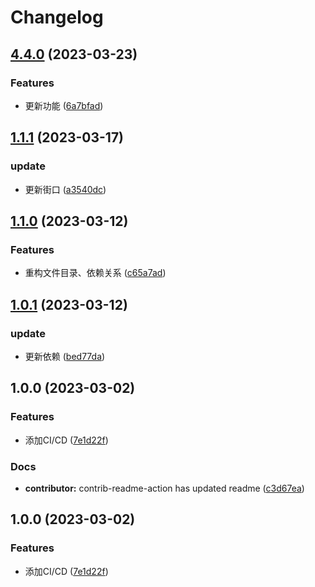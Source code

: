 # Changelog

## [4.4.0](https://github.com/mason369/CRM-Vue/compare/v1.1.1...v4.4.0) (2023-03-23)


### Features

* 更新功能 ([6a7bfad](https://github.com/mason369/CRM-Vue/commit/6a7bfadc9d827958979306eef53fd1a21d8a92af))

## [1.1.1](https://github.com/mason369/CRM-Vue/compare/v1.1.0...v1.1.1) (2023-03-17)


### update

* 更新街口 ([a3540dc](https://github.com/mason369/CRM-Vue/commit/a3540dc43a9451386018a83eb24504e1e9796cf4))

## [1.1.0](https://github.com/mason369/CRM-Vue/compare/v1.0.1...v1.1.0) (2023-03-12)


### Features

* 重构文件目录、依赖关系 ([c65a7ad](https://github.com/mason369/CRM-Vue/commit/c65a7ad2e5538ce4e0db166fb8412a01dcf82941))

## [1.0.1](https://github.com/mason369/CRM-Vue/compare/v1.0.0...v1.0.1) (2023-03-12)


### update

* 更新依赖 ([bed77da](https://github.com/mason369/CRM-Vue/commit/bed77da5824029794af6267185a50c84fd9d5cd5))

## 1.0.0 (2023-03-02)


### Features

* 添加CI/CD ([7e1d22f](https://github.com/mason369/CRM-Vue/commit/7e1d22fd90a7ddcb79a47dba31db1219fd02aa3f))


### Docs

* **contributor:** contrib-readme-action has updated readme ([c3d67ea](https://github.com/mason369/CRM-Vue/commit/c3d67ea44deeee5fdacfd8cc8d603a54668cc46b))

## 1.0.0 (2023-03-02)


### Features

* 添加CI/CD ([7e1d22f](https://github.com/mason369/CRM-Vue/commit/7e1d22fd90a7ddcb79a47dba31db1219fd02aa3f))
